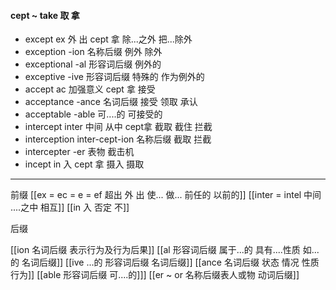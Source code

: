 #### cept ~ take 取 拿
- except   ex 外 出 cept 拿  除...之外  把...除外
- exception -ion 名称后缀 例外 除外
- exceptional -al  形容词后缀 例外的 
- exceptive -ive  形容词后缀 特殊的 作为例外的
- accept ac 加强意义 cept 拿   接受 
- acceptance -ance 名词后缀 接受 领取 承认
- acceptable -able  可....的  可接受的
- intercept inter 中间 从中 cept拿  截取 截住  拦截
- interception inter-cept-ion 名称后缀 截取 拦截
- intercepter -er 表物 截击机
- incept in 入  cept 拿 摄入 摄取


---
 前缀
 [[ex  = ec = e = ef 超出 外 出 使... 做... 前任的 以前的]]
 [[inter = intel 中间 ....之中 相互]]
 [[in 入  否定 不]]

后缀

[[ion  名词后缀 表示行为及行为后果]]
[[al 形容词后缀   属于...的  具有....性质  如...的   名词后缀]]
[[ive ...的 形容词后缀 名词后缀]]
[[ance 名词后缀  状态 情况 性质 行为]]
[[able  形容词后缀 可....的]]]
[[er  ~ or 名称后缀表人或物 动词后缀]]